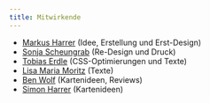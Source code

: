 ```yaml
---
title: Mitwirkende
---
```

* [Markus Harrer](https://www.innoq.com/de/staff/markus-harrer/) (Idee, Erstellung und Erst-Design)
* [Sonja Scheungrab](https://www.innoq.com/de/staff/sonja-scheungrab/) (Re-Design und Druck)
* [Tobias Erdle](https://www.innoq.com/de/staff/tobias-erdle) (CSS-Optimierungen und Texte)
* [Lisa Maria Moritz](https://www.innoq.com/de/staff/lisa-moritz/) (Texte)
* [Ben Wolf](https://www.innoq.com/de/staff/benjamin-wolf/) (Kartenideen, Reviews)
* [Simon Harrer](https://www.innoq.com/de/staff/dr-simon-harrer/) (Kartenideen)
